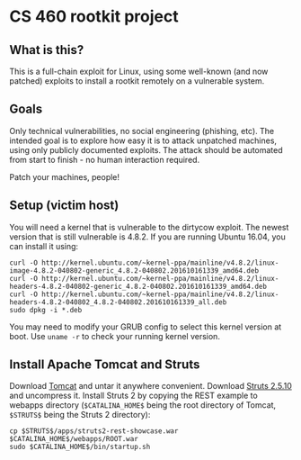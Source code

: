 # CS 460 rootkit project

## What is this?

This is a full-chain exploit for Linux, using some well-known (and now
patched) exploits to install a rootkit remotely on a vulnerable system.

## Goals

Only technical vulnerabilities, no social engineering (phishing, etc). The
intended goal is to explore how easy it is to attack unpatched machines,
using only publicly documented exploits. The attack should be automated from
start to finish - no human interaction required.

Patch your machines, people!

## Setup (victim host)

You will need a kernel that is vulnerable to the dirtycow exploit.
The newest version that is still vulnerable is 4.8.2. If you are running
Ubuntu 16.04, you can install it using:

```
curl -O http://kernel.ubuntu.com/~kernel-ppa/mainline/v4.8.2/linux-image-4.8.2-040802-generic_4.8.2-040802.201610161339_amd64.deb
curl -O http://kernel.ubuntu.com/~kernel-ppa/mainline/v4.8.2/linux-headers-4.8.2-040802-generic_4.8.2-040802.201610161339_amd64.deb
curl -O http://kernel.ubuntu.com/~kernel-ppa/mainline/v4.8.2/linux-headers-4.8.2-040802_4.8.2-040802.201610161339_all.deb
sudo dpkg -i *.deb
```

You may need to modify your GRUB config to select this kernel version
at boot. Use `uname -r` to check your running kernel version.

## Install Apache Tomcat and Struts

Download [Tomcat](http://apache.mirrors.tds.net/tomcat/tomcat-8/v8.5.30/bin/apache-tomcat-8.5.30.tar.gz) and untar it anywhere convenient. Download [Struts 2.5.10](https://archive.apache.org/dist/struts/2.5.10/struts-2.5.10-all.zip) and uncompress it.
Install Struts 2 by copying the REST example to webapps directory (`$CATALINA_HOME$` being the root directory of Tomcat, `$STRUTS$` being the Struts 2 directory):

```
cp $STRUTS$/apps/struts2-rest-showcase.war $CATALINA_HOME$/webapps/ROOT.war
sudo $CATALINA_HOME$/bin/startup.sh
```